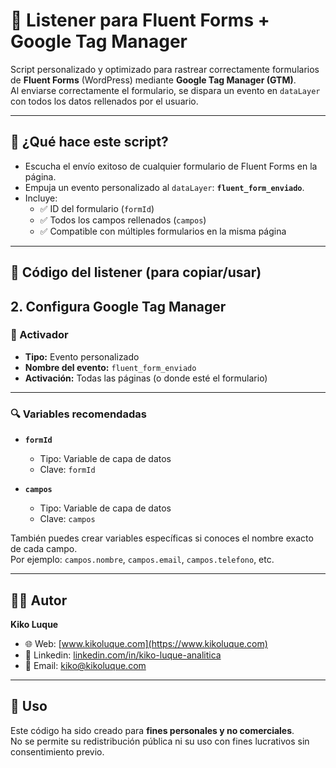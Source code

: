# 🎯 Listener para Fluent Forms + Google Tag Manager

Script personalizado y optimizado para rastrear correctamente formularios de **Fluent Forms** (WordPress) mediante **Google Tag Manager (GTM)**.  
Al enviarse correctamente el formulario, se dispara un evento en `dataLayer` con todos los datos rellenados por el usuario.

---

## 🚀 ¿Qué hace este script?

- Escucha el envío exitoso de cualquier formulario de Fluent Forms en la página.
- Empuja un evento personalizado al `dataLayer`: **`fluent_form_enviado`**.
- Incluye:
  - ✅ ID del formulario (`formId`)
  - ✅ Todos los campos rellenados (`campos`)
  - ✅ Compatible con múltiples formularios en la misma página

---

## 🧩 Código del listener (para copiar/usar)



## 2. Configura Google Tag Manager

### 🎯 Activador

- **Tipo:** Evento personalizado  
- **Nombre del evento:** `fluent_form_enviado`  
- **Activación:** Todas las páginas (o donde esté el formulario)

---

### 🔍 Variables recomendadas

- **`formId`**  
  - Tipo: Variable de capa de datos  
  - Clave: `formId`

- **`campos`**  
  - Tipo: Variable de capa de datos  
  - Clave: `campos`

También puedes crear variables específicas si conoces el nombre exacto de cada campo.  
Por ejemplo: `campos.nombre`, `campos.email`, `campos.telefono`, etc.

---

## 👨‍💻 Autor

**Kiko Luque**

- 🌐 Web: [www.kikoluque.com](https://www.kikoluque.com)
- 💼 Linkedin: [linkedin.com/in/kiko-luque-analitica](https://linkedin.com/in/kiko-luque-analitica)
- 📩 Email: [kiko@kikoluque.com](mailto:kiko@kikoluque.com)

---

## 🚫 Uso

Este código ha sido creado para **fines personales y no comerciales**.  
No se permite su redistribución pública ni su uso con fines lucrativos sin consentimiento previo.
